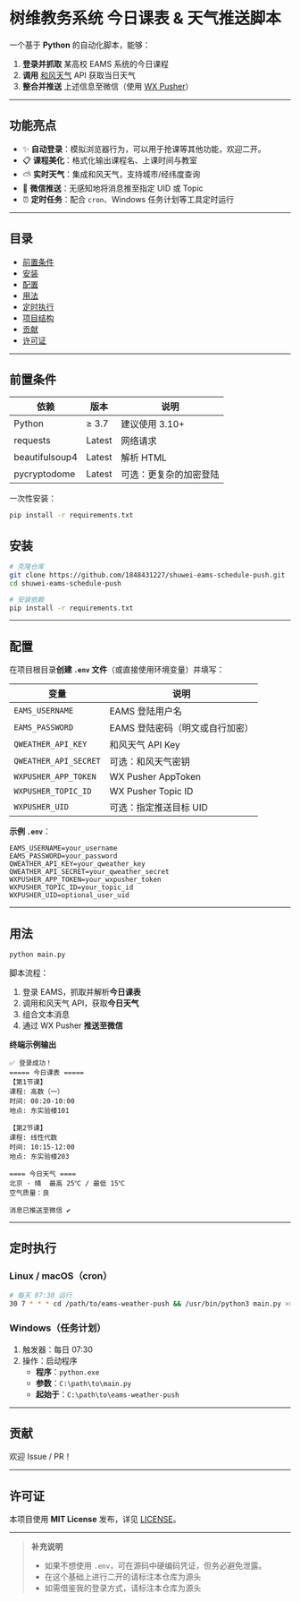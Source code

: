 # 树维教务系统 今日课表 & 天气推送脚本

一个基于 **Python** 的自动化脚本，能够：

1. **登录并抓取** 某高校 EAMS 系统的今日课程  
2. **调用** [和风天气](https://id.qweather.com/) API 获取当日天气  
3. **整合并推送** 上述信息至微信（使用 [WX Pusher](https://wxpusher.zjiecode.com/)）

---

## 功能亮点

- ✨ **自动登录**：模拟浏览器行为，可以用于抢课等其他功能，欢迎二开。
- 📋 **课程美化**：格式化输出课程名、上课时间与教室  
- ⛅ **实时天气**：集成和风天气，支持城市/经纬度查询  
- 🚀 **微信推送**：无感知地将消息推至指定 UID 或 Topic  
- ⏰ **定时任务**：配合 `cron`、Windows 任务计划等工具定时运行  

---

## 目录

- [前置条件](#前置条件)  
- [安装](#安装)  
- [配置](#配置)  
- [用法](#用法)  
- [定时执行](#定时执行)  
- [项目结构](#项目结构)  
- [贡献](#贡献)  
- [许可证](#许可证)  

---

## 前置条件

| 依赖           | 版本   | 说明                   |
| -------------- | ------ | ---------------------- |
| Python         | ≥ 3.7  | 建议使用 3.10+         |
| requests       | Latest | 网络请求               |
| beautifulsoup4 | Latest | 解析 HTML              |
| pycryptodome   | Latest | 可选：更复杂的加密登陆 |

一次性安装：

```bash
pip install -r requirements.txt
```

## 安装

```bash
# 克隆仓库
git clone https://github.com/1848431227/shuwei-eams-schedule-push.git
cd shuwei-eams-schedule-push

# 安装依赖
pip install -r requirements.txt
```

------

## 配置

在项目根目录**创建 `.env` 文件**（或直接使用环境变量）并填写：

| 变量                  | 说明                            |
| --------------------- | ------------------------------- |
| `EAMS_USERNAME`       | EAMS 登陆用户名                 |
| `EAMS_PASSWORD`       | EAMS 登陆密码（明文或自行加密） |
| `QWEATHER_API_KEY`    | 和风天气 API Key                |
| `QWEATHER_API_SECRET` | 可选：和风天气密钥              |
| `WXPUSHER_APP_TOKEN`  | WX Pusher AppToken              |
| `WXPUSHER_TOPIC_ID`   | WX Pusher Topic ID              |
| `WXPUSHER_UID`        | 可选：指定推送目标 UID          |

**示例 `.env`**：

```dotenv
EAMS_USERNAME=your_username
EAMS_PASSWORD=your_password
QWEATHER_API_KEY=your_qweather_key
QWEATHER_API_SECRET=your_qweather_secret
WXPUSHER_APP_TOKEN=your_wxpusher_token
WXPUSHER_TOPIC_ID=your_topic_id
WXPUSHER_UID=optional_user_uid
```

------

## 用法

```bash
python main.py
```

脚本流程：

1. 登录 EAMS，抓取并解析**今日课表**
2. 调用和风天气 API，获取**今日天气**
3. 组合文本消息
4. 通过 WX Pusher **推送至微信**

**终端示例输出**

```
✅ 登录成功！
===== 今日课表 =====
【第1节课】
课程: 高数（一）
时间: 08:20-10:00
地点: 东实验楼101

【第2节课】
课程: 线性代数
时间: 10:15-12:00
地点: 东实验楼203

==== 今日天气 ====
北京 · 晴  最高 25℃ / 最低 15℃
空气质量：良

消息已推送至微信 ✔
```

------

## 定时执行

### Linux / macOS（cron）

```bash
# 每天 07:30 运行
30 7 * * * cd /path/to/eams-weather-push && /usr/bin/python3 main.py >> run.log 2>&1
```

### Windows（任务计划）

1. 触发器：每日 07:30
2. 操作：启动程序
   - **程序**：`python.exe`
   - **参数**：`C:\path\to\main.py`
   - **起始于**：`C:\path\to\eams-weather-push`

------

## 贡献

欢迎 Issue / PR！

------

## 许可证

本项目使用 **MIT License** 发布，详见 [LICENSE](https://chatgpt.com/LICENSE)。

------

> **补充说明**
>
> - 如果不想使用 `.env`，可在源码中硬编码凭证，但务必避免泄露。
> - 在这个基础上进行二开的请标注本仓库为源头
> - 如需借鉴我的登录方式，请标注本仓库为源头

